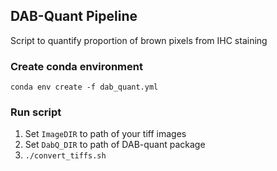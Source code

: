 ## DAB-Quant Pipeline
Script to quantify proportion of brown pixels from IHC staining

### Create conda environment
` conda env create -f dab_quant.yml `

### Run script

1. Set `ImageDIR` to path of your tiff images
2. Set `DabQ_DIR` to path of DAB-quant package
3. `./convert_tiffs.sh `
